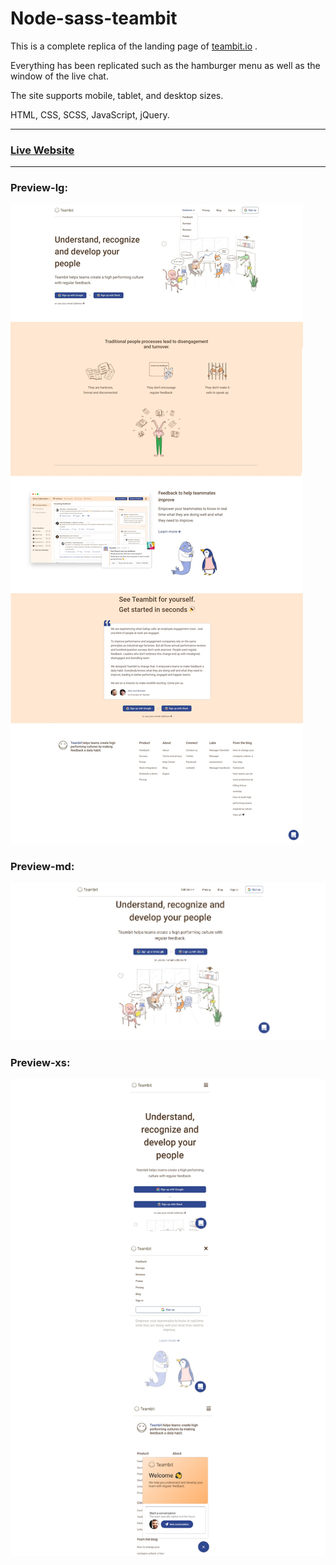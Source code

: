 # Node-sass-teambit
This is a complete replica of the landing page of [teambit.io](teambit.io) .  

Everything has been replicated such as the hamburger menu as well as the window of the live chat.  

The site supports mobile, tablet, and desktop sizes.

HTML, CSS, SCSS, JavaScript, jQuery.

***
### [Live Website](https://gianluigivitale.github.io/node-sass-teambit/)
***
### Preview-lg:
![Preview](img/preview-lg.jpg "Preview")
### Preview-md:
![Preview](img/preview-md.jpg "Preview")
### Preview-xs:
![Preview](img/preview-xs.jpg "Preview")
